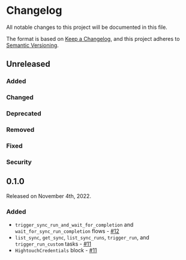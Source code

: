 # Changelog

All notable changes to this project will be documented in this file.

The format is based on [Keep a Changelog](https://keepachangelog.com/en/1.0.0/),
and this project adheres to [Semantic Versioning](https://semver.org/spec/v2.0.0.html).

## Unreleased

### Added

### Changed

### Deprecated

### Removed

### Fixed

### Security

## 0.1.0

Released on November 4th, 2022.

### Added

- `trigger_sync_run_and_wait_for_completion` and `wait_for_sync_run_completion` flows - [#12](https://github.com/PrefectHQ/prefect-hightouch/pull/12)
- `list_sync`, `get_sync`, `list_sync_runs`, `trigger_run`, and `trigger_run_custom` tasks - [#11](https://github.com/PrefectHQ/prefect-hightouch/pull/11)
- `HightouchCredentials` block - [#11](https://github.com/PrefectHQ/prefect-hightouch/pull/11)
